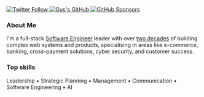 <p>
  <a href="https://twitter.com/gocanto">
    <img alt="Twitter Follow" src="https://img.shields.io/twitter/follow/gocanto?style=social">
  </a>

  <a>
    <a href="https://github.com/gocanto">
    <img alt="Gus's GitHub" src="https://img.shields.io/github/followers/gocanto?style=social">
  </a>

  <a href="https://github.com/sponsors/gocanto">
    <img alt="GitHub Sponsors" src="https://img.shields.io/static/v1?label=Sponsor&message=%E2%9D%A4&logo=GitHub&style=social">
  </a>
</p>


### About Me 

I'm a full-stack <a href="https://gocanto.dev/">Software Engineer</a> leader with over <a href="https://www.linkedin.com/in/gocanto/">two decades</a> of building complex web systems and products, specialising in areas like e-commerce, banking, cross-payment solutions, cyber security, and customer success.

### Top skills
Leadership • Strategic Planning • Management • Communication • Software Engineering • AI
